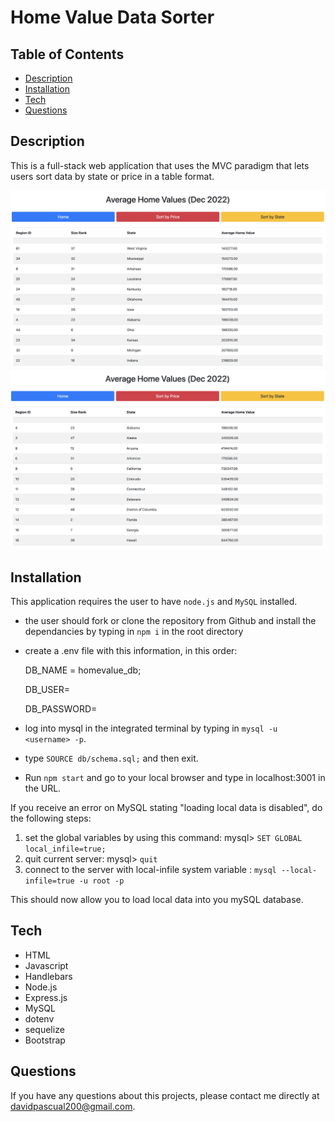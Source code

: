 # Home Value Data Sorter

## Table of Contents
* [Description](#Description)
* [Installation](#installation)
* [Tech](#Tech)
* [Questions](#questions)

## Description
This is a full-stack web application that uses the MVC paradigm that lets users sort data by state or price in a table format. 

![Screenshot of search results](./assets/homevalue-SS1.png)
![Screenshot of search results](./assets/homevalue-SS2.png)


## Installation
This application requires the user to have `node.js` and `MySQL` installed.
* the user should fork or clone the repository from Github and install the dependancies by typing in `npm i` in the root directory
* create a .env file with this information, in this order:

    DB_NAME = homevalue_db;

    DB_USER=

    DB_PASSWORD=

* log into mysql in the integrated terminal by typing in `mysql -u <username> -p`. 
* type `SOURCE db/schema.sql;` and then exit.
* Run `npm start` and go to your local browser and type in  localhost:3001 in the URL.

If you receive an error on MySQL stating "loading local data is disabled", do the following steps:
1. set the global variables by using this command: mysql> `SET GLOBAL local_infile=true;`
2. quit current server: mysql> `quit`
3. connect to the server with local-infile system variable :
`mysql --local-infile=true -u root -p`

This should now allow you to load local data into you mySQL database.

## Tech
* HTML
* Javascript
* Handlebars
* Node.js
* Express.js
* MySQL
* dotenv
* sequelize
* Bootstrap

## Questions
If you have any questions about this projects, please contact me directly at davidpascual200@gmail.com.


